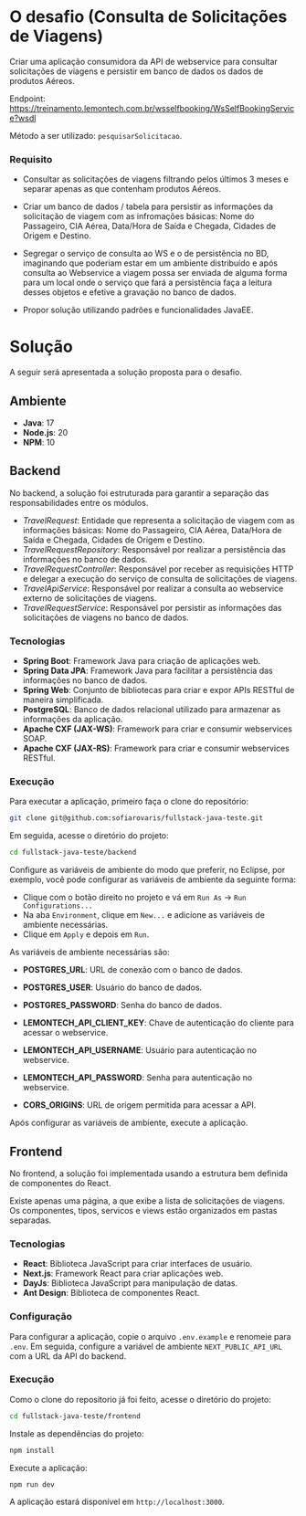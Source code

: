 # O desafio (Consulta de Solicitações de Viagens)

Criar uma aplicação consumidora da API de webservice para consultar solicitações de viagens e persistir em banco de dados os dados de produtos Aéreos.

Endpoint: https://treinamento.lemontech.com.br/wsselfbooking/WsSelfBookingService?wsdl

Método a ser utilizado: `pesquisarSolicitacao`.

### Requisito

- Consultar as solicitações de viagens filtrando pelos últimos 3 meses e separar apenas as que contenham produtos Aéreos.

- Criar um banco de dados / tabela para persistir as informações da solicitação de viagem com as infromações básicas: Nome do Passageiro, CIA Aérea, Data/Hora de Saída e Chegada, Cidades de Origem e Destino.

- Segregar o serviço de consulta ao WS e o de persistência no BD, imaginando que poderiam estar em um ambiente distribuído e após consulta ao Webservice a viagem possa ser enviada de alguma forma para um local onde o serviço que fará a persistência faça a leitura desses objetos e efetive a gravação no banco de dados.

- Propor solução utilizando padrões e funcionalidades JavaEE.

# Solução

A seguir será apresentada a solução proposta para o desafio.

## Ambiente
- **Java**: 17
- **Node.js**: 20
- **NPM**: 10

## Backend

No backend, a solução foi estruturada para garantir a separação das responsabilidades entre os módulos.

- *TravelRequest*: Entidade que representa a solicitação de viagem com as informações básicas: Nome do Passageiro, CIA Aérea, Data/Hora de Saída e Chegada, Cidades de Origem e Destino.
- *TravelRequestRepository*: Responsável por realizar a persistência das informações no banco de dados.
- *TravelRequestController*: Responsável por receber as requisições HTTP e delegar a execução do serviço de consulta de solicitações de viagens.
- *TravelApiService*: Responsável por realizar a consulta ao webservice externo de solicitações de viagens.
- *TravelRequestService*: Responsável por persistir as informações das solicitações de viagens no banco de dados. 

### Tecnologias

- **Spring Boot**: Framework Java para criação de aplicações web.
- **Spring Data JPA**: Framework Java para facilitar a persistência das informações no banco de dados.
- **Spring Web**: Conjunto de bibliotecas para criar e expor APIs RESTful de maneira simplificada.
- **PostgreSQL**: Banco de dados relacional utilizado para armazenar as informações da aplicação.
- **Apache CXF (JAX-WS)**: Framework para criar e consumir webservices SOAP.
- **Apache CXF (JAX-RS)**: Framework para criar e consumir webservices RESTful.

### Execução

Para executar a aplicação, primeiro faça o clone do repositório:

```bash
git clone git@github.com:sofiarovaris/fullstack-java-teste.git
```

Em seguida, acesse o diretório do projeto:

```bash
cd fullstack-java-teste/backend
```
Configure as variáveis de ambiente do modo que preferir, no Eclipse, por exemplo, você pode configurar as variáveis de ambiente da seguinte forma:

- Clique com o botão direito no projeto e vá em `Run As` -> `Run Configurations...`
- Na aba `Environment`, clique em `New...` e adicione as variáveis de ambiente necessárias.
- Clique em `Apply` e depois em `Run`.

As variáveis de ambiente necessárias são:

- **POSTGRES_URL**: URL de conexão com o banco de dados.
- **POSTGRES_USER**: Usuário do banco de dados.
- **POSTGRES_PASSWORD**: Senha do banco de dados.

- **LEMONTECH_API_CLIENT_KEY**: Chave de autenticação do cliente para acessar o webservice.
- **LEMONTECH_API_USERNAME**: Usuário para autenticação no webservice.
- **LEMONTECH_API_PASSWORD**: Senha para autenticação no webservice.

- **CORS_ORIGINS**: URL de origem permitida para acessar a API.

Após configurar as variáveis de ambiente, execute a aplicação.

## Frontend

No frontend, a solução foi implementada usando a estrutura bem definida de componentes do React.

Existe apenas uma página, a que exibe a lista de solicitações de viagens. Os componentes, tipos, servicos e views estão organizados em pastas separadas.

### Tecnologias

- **React**: Biblioteca JavaScript para criar interfaces de usuário.
- **Next.js**: Framework React para criar aplicações web.
- **DayJs**: Biblioteca JavaScript para manipulação de datas.
- **Ant Design**: Biblioteca de componentes React.

### Configuração

Para configurar a aplicação, copie o arquivo `.env.example` e renomeie para `.env`. Em seguida, configure a variável de ambiente `NEXT_PUBLIC_API_URL` com a URL da API do backend.

### Execução

Como o clone do repositorio já foi feito, acesse o diretório do projeto:

```bash
cd fullstack-java-teste/frontend
```

Instale as dependências do projeto:

```bash
npm install
```

Execute a aplicação:

```bash
npm run dev
```

A aplicação estará disponível em `http://localhost:3000`.